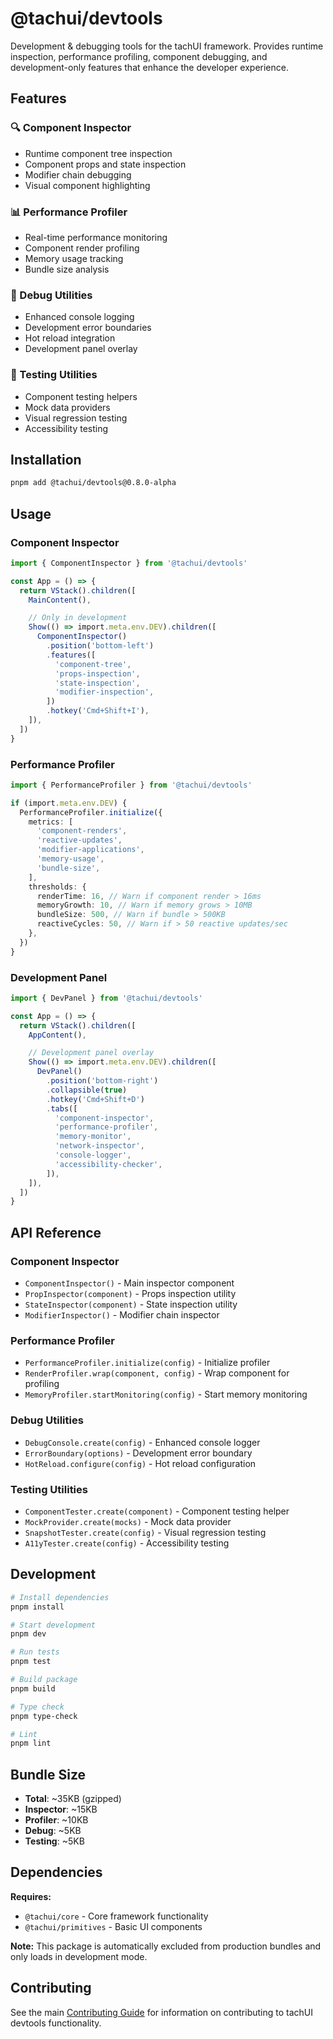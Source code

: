 # @tachui/devtools

Development & debugging tools for the tachUI framework. Provides runtime inspection, performance profiling, component debugging, and development-only features that enhance the developer experience.

## Features

### 🔍 Component Inspector

- Runtime component tree inspection
- Component props and state inspection
- Modifier chain debugging
- Visual component highlighting

### 📊 Performance Profiler

- Real-time performance monitoring
- Component render profiling
- Memory usage tracking
- Bundle size analysis

### 🐛 Debug Utilities

- Enhanced console logging
- Development error boundaries
- Hot reload integration
- Development panel overlay

### 🧪 Testing Utilities

- Component testing helpers
- Mock data providers
- Visual regression testing
- Accessibility testing

## Installation

```bash
pnpm add @tachui/devtools@0.8.0-alpha
```

## Usage

### Component Inspector

```typescript
import { ComponentInspector } from '@tachui/devtools'

const App = () => {
  return VStack().children([
    MainContent(),

    // Only in development
    Show(() => import.meta.env.DEV).children([
      ComponentInspector()
        .position('bottom-left')
        .features([
          'component-tree',
          'props-inspection',
          'state-inspection',
          'modifier-inspection',
        ])
        .hotkey('Cmd+Shift+I'),
    ]),
  ])
}
```

### Performance Profiler

```typescript
import { PerformanceProfiler } from '@tachui/devtools'

if (import.meta.env.DEV) {
  PerformanceProfiler.initialize({
    metrics: [
      'component-renders',
      'reactive-updates',
      'modifier-applications',
      'memory-usage',
      'bundle-size',
    ],
    thresholds: {
      renderTime: 16, // Warn if component render > 16ms
      memoryGrowth: 10, // Warn if memory grows > 10MB
      bundleSize: 500, // Warn if bundle > 500KB
      reactiveCycles: 50, // Warn if > 50 reactive updates/sec
    },
  })
}
```

### Development Panel

```typescript
import { DevPanel } from '@tachui/devtools'

const App = () => {
  return VStack().children([
    AppContent(),

    // Development panel overlay
    Show(() => import.meta.env.DEV).children([
      DevPanel()
        .position('bottom-right')
        .collapsible(true)
        .hotkey('Cmd+Shift+D')
        .tabs([
          'component-inspector',
          'performance-profiler',
          'memory-monitor',
          'network-inspector',
          'console-logger',
          'accessibility-checker',
        ]),
    ]),
  ])
}
```

## API Reference

### Component Inspector

- `ComponentInspector()` - Main inspector component
- `PropInspector(component)` - Props inspection utility
- `StateInspector(component)` - State inspection utility
- `ModifierInspector()` - Modifier chain inspector

### Performance Profiler

- `PerformanceProfiler.initialize(config)` - Initialize profiler
- `RenderProfiler.wrap(component, config)` - Wrap component for profiling
- `MemoryProfiler.startMonitoring(config)` - Start memory monitoring

### Debug Utilities

- `DebugConsole.create(config)` - Enhanced console logger
- `ErrorBoundary(options)` - Development error boundary
- `HotReload.configure(config)` - Hot reload configuration

### Testing Utilities

- `ComponentTester.create(component)` - Component testing helper
- `MockProvider.create(mocks)` - Mock data provider
- `SnapshotTester.create(config)` - Visual regression testing
- `A11yTester.create(config)` - Accessibility testing

## Development

```bash
# Install dependencies
pnpm install

# Start development
pnpm dev

# Run tests
pnpm test

# Build package
pnpm build

# Type check
pnpm type-check

# Lint
pnpm lint
```

## Bundle Size

- **Total**: ~35KB (gzipped)
- **Inspector**: ~15KB
- **Profiler**: ~10KB
- **Debug**: ~5KB
- **Testing**: ~5KB

## Dependencies

**Requires:**

- `@tachui/core` - Core framework functionality
- `@tachui/primitives` - Basic UI components

**Note:** This package is automatically excluded from production bundles and only loads in development mode.

## Contributing

See the main [Contributing Guide](../../CONTRIBUTING.md) for information on contributing to tachUI devtools functionality.
